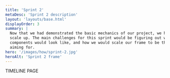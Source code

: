 ```yaml
---
title: 'Sprint 2'
metaDesc: 'Sprint 2 description'
layout: 'layouts/base.html'
displayOrder: 3
summary: |
  Now that we had demonstrated the basic mechanics of our project, we had to try and
  scale up. The main challenges for this sprint would be figuring out what our final
  components would look like, and how we would scale our frame to be the size we were
  aiming for.
hero: '/images/how/sprint-2.jpg'
heroAlt: 'Sprint 2 frame'
---
```

TIMELINE PAGE
